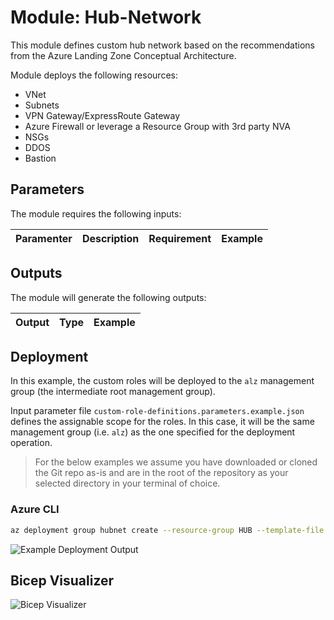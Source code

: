 # Module:  Hub-Network

This module defines custom hub network based on the recommendations from the Azure Landing Zone Conceptual Architecture.  

Module deploys the following resources:
  * VNet
  * Subnets
  * VPN Gateway/ExpressRoute Gateway
  * Azure Firewall or leverage a Resource Group with 3rd party NVA
  * NSGs
  * DDOS
  * Bastion 


## Parameters

The module requires the following inputs:

 Paramenter | Description | Requirement | Example
----------- | ----------- | ----------- | -------


## Outputs

The module will generate the following outputs:

Output | Type | Example
------ | ---- | --------


## Deployment

In this example, the custom roles will be deployed to the `alz` management group (the intermediate root management group).

Input parameter file `custom-role-definitions.parameters.example.json` defines the assignable scope for the roles.  In this case, it will be the same management group (i.e. `alz`) as the one specified for the deployment operation.

> For the below examples we assume you have downloaded or cloned the Git repo as-is and are in the root of the repository as your selected directory in your terminal of choice.

### Azure CLI
```bash
az deployment group hubnet create --resource-group HUB --template-file hub-network.bicep
```

![Example Deployment Output](media/example-deployment-output.png "Example Deployment Output")

## Bicep Visualizer

![Bicep Visualizer](media/bicep-visualizer.png "Bicep Visualizer")